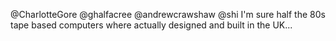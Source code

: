 @CharlotteGore @ghalfacree @andrewcrawshaw @shi I'm sure half the 80s tape based computers where actually designed and built in the UK...